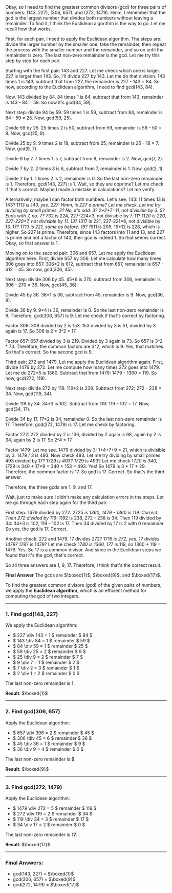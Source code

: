 <think>
Okay, so I need to find the greatest common divisors (gcd) for three pairs of numbers: (143, 227), (306, 657), and (272, 1479). Hmm, I remember that the gcd is the largest number that divides both numbers without leaving a remainder. To find it, I think the Euclidean algorithm is the way to go. Let me recall how that works. 

First, for each pair, I need to apply the Euclidean algorithm. The steps are: divide the larger number by the smaller one, take the remainder, then repeat the process with the smaller number and the remainder, and so on until the remainder is zero. The last non-zero remainder is the gcd. Let me try this step by step for each pair.

Starting with the first pair: 143 and 227. Let me check which one is larger. 227 is larger than 143. So, I'll divide 227 by 143. Let me do that division. 143 times 1 is 143, subtract that from 227, the remainder is 227 - 143 = 84. So now, according to the Euclidean algorithm, I need to find gcd(143, 84). 

Now, 143 divided by 84. 84 times 1 is 84, subtract that from 143, remainder is 143 - 84 = 59. So now it's gcd(84, 59). 

Next step: divide 84 by 59. 59 times 1 is 59, subtract from 84, remainder is 84 - 59 = 25. Now, gcd(59, 25).

Divide 59 by 25. 25 times 2 is 50, subtract from 59, remainder is 59 - 50 = 9. Now, gcd(25, 9).

Divide 25 by 9. 9 times 2 is 18, subtract from 25, remainder is 25 - 18 = 7. Now, gcd(9, 7).

Divide 9 by 7. 7 times 1 is 7, subtract from 9, remainder is 2. Now, gcd(7, 2).

Divide 7 by 2. 2 times 3 is 6, subtract from 7, remainder is 1. Now, gcd(2, 1).

Divide 2 by 1. 1 times 2 is 2, remainder is 0. So the last non-zero remainder is 1. Therefore, gcd(143, 227) is 1. Wait, so they are coprime? Let me check if that's correct. Maybe I made a mistake in calculations? Let me verify.

Alternatively, maybe I can factor both numbers. Let's see. 143: 11 times 13 is 143? 11*13 is 143, yes. 227: Hmm, is 227 a prime? Let me check. Let me try dividing by small primes. 2? No, it's odd. 3? 2+2+7=11, not divisible by 3. 5? Ends with 7, no. 7? 7*32 is 224, 227-224=3, not divisible by 7. 11? 11*20 is 220, 227-220=7, not divisible by 11. 13? 13*17 is 221, 227-221=6, not divisible by 13. 17? 17*13 is 221, same as before. 19? 19*11 is 209, 19*12 is 228, which is higher. So 227 is prime. Therefore, since 143 factors into 11 and 13, and 227 is prime and not a factor of 143, their gcd is indeed 1. So that seems correct. Okay, so first answer is 1.

Moving on to the second pair: 306 and 657. Let me apply the Euclidean algorithm here. First, divide 657 by 306. Let me calculate how many times 306 goes into 657. 306*2 is 612, subtract that from 657, remainder is 657 - 612 = 45. So now, gcd(306, 45).

Next step: divide 306 by 45. 45*6 is 270, subtract from 306, remainder is 306 - 270 = 36. Now, gcd(45, 36).

Divide 45 by 36. 36*1 is 36, subtract from 45, remainder is 9. Now, gcd(36, 9).

Divide 36 by 9. 9*4 is 36, remainder is 0. So the last non-zero remainder is 9. Therefore, gcd(306, 657) is 9. Let me check if that's correct by factoring. 

Factor 306: 306 divided by 2 is 153. 153 divided by 3 is 51, divided by 3 again is 17. So 306 is 2 * 3^2 * 17.

Factor 657: 657 divided by 3 is 219. Divided by 3 again is 73. So 657 is 3^2 * 73. Therefore, the common factors are 3^2, which is 9. Yes, that matches. So that's correct. So the second gcd is 9.

Third pair: 272 and 1479. Let me apply the Euclidean algorithm again. First, divide 1479 by 272. Let me compute how many times 272 goes into 1479. Let me do 272*5 is 1360. Subtract that from 1479: 1479 - 1360 = 119. So now, gcd(272, 119).

Next step: divide 272 by 119. 119*2 is 238. Subtract from 272: 272 - 238 = 34. Now, gcd(119, 34).

Divide 119 by 34. 34*3 is 102. Subtract from 119: 119 - 102 = 17. Now, gcd(34, 17).

Divide 34 by 17. 17*2 is 34, remainder 0. So the last non-zero remainder is 17. Therefore, gcd(272, 1479) is 17. Let me check by factoring.

Factor 272: 272 divided by 2 is 136, divided by 2 again is 68, again by 2 is 34, again by 2 is 17. So 2^4 * 17.

Factor 1479: Let me see. 1479 divided by 3: 1+4+7+9 = 21, which is divisible by 3. 1479 / 3 is 493. Now check 493. Let me try dividing by small primes. 493 divided by 17? 17*29 is 493? 17*29 is 493? Let me check 17*20 is 340, 17*29 is 340 + 17*9 = 340 + 153 = 493. Yes! So 1479 is 3 * 17 * 29. Therefore, the common factor is 17. So gcd is 17. Correct. So that's the third answer.

Therefore, the three gcds are 1, 9, and 17.

Wait, just to make sure I didn't make any calculation errors in the steps. Let me go through each step again for the third pair.

First step: 1479 divided by 272. 272*5 is 1360, 1479 - 1360 is 119. Correct. Then 272 divided by 119: 119*2 is 238, 272 - 238 is 34. Then 119 divided by 34: 34*3 is 102, 119 - 102 is 17. Then 34 divided by 17 is 2 with 0 remainder. So yes, the gcd is 17. Correct.

Another check: 272 and 1479. 17 divides 272? 17*16 is 272, yes. 17 divides 1479? 17*87 is 1479? Let me check 17*80 is 1360, 17*7 is 119, so 1360 + 119 = 1479. Yes. So 17 is a common divisor. And since in the Euclidean steps we found that it's the gcd, that's correct.

So all three answers are 1, 9, 17. Therefore, I think that's the correct result.

**Final Answer**
The gcds are $\boxed{1}$, $\boxed{9}$, and $\boxed{17}$.
</think>

To find the greatest common divisors (gcd) of the given pairs of numbers, we apply the **Euclidean algorithm**, which is an efficient method for computing the gcd of two integers.

---

### 1. **Find gcd(143, 227)**

We apply the Euclidean algorithm:

- $ 227 \div 143 = 1 $ remainder $ 84 $
- $ 143 \div 84 = 1 $ remainder $ 59 $
- $ 84 \div 59 = 1 $ remainder $ 25 $
- $ 59 \div 25 = 2 $ remainder $ 9 $
- $ 25 \div 9 = 2 $ remainder $ 7 $
- $ 9 \div 7 = 1 $ remainder $ 2 $
- $ 7 \div 2 = 3 $ remainder $ 1 $
- $ 2 \div 1 = 2 $ remainder $ 0 $

The last non-zero remainder is **1**.

**Result**: $\boxed{1}$

---

### 2. **Find gcd(306, 657)**

Apply the Euclidean algorithm:

- $ 657 \div 306 = 2 $ remainder $ 45 $
- $ 306 \div 45 = 6 $ remainder $ 36 $
- $ 45 \div 36 = 1 $ remainder $ 9 $
- $ 36 \div 9 = 4 $ remainder $ 0 $

The last non-zero remainder is **9**.

**Result**: $\boxed{9}$

---

### 3. **Find gcd(272, 1479)**

Apply the Euclidean algorithm:

- $ 1479 \div 272 = 5 $ remainder $ 119 $
- $ 272 \div 119 = 2 $ remainder $ 34 $
- $ 119 \div 34 = 3 $ remainder $ 17 $
- $ 34 \div 17 = 2 $ remainder $ 0 $

The last non-zero remainder is **17**.

**Result**: $\boxed{17}$

---

### Final Answers:

- gcd(143, 227) = $\boxed{1}$
- gcd(306, 657) = $\boxed{9}$
- gcd(272, 1479) = $\boxed{17}$